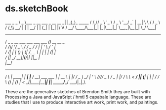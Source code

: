 ds.sketchBook
=============
<div style="width:100%; float:left">
   ___                          _   _               
  / _ \___ _ __   ___ _ __ __ _| |_(_)_   _____     
 / /_\/ _ \ '_ \ / _ \ '__/ _` | __| \ \ / / _ \    
/ /_\\  __/ | | |  __/ | | (_| | |_| |\ V /  __/    
\____/\___|_| |_|\___|_|  \__,_|\__|_| \_/ \___|    
                                                    
   ___                             _                
  / _ \_ __ ___   ___ ___  ___ ___(_)_ __   __ _    
 / /_)/ '__/ _ \ / __/ _ \/ __/ __| | '_ \ / _` |   
/ ___/| | | (_) | (_|  __/\__ \__ \ | | | | (_| |   
\/    |_|  \___/ \___\___||___/___/_|_| |_|\__, |   
                                           |___/    
 __ _        _       _         ___             _    
/ _\ | _____| |_ ___| |__     / __\ ___   ___ | | __
\ \| |/ / _ \ __/ __| '_ \   /__\/// _ \ / _ \| |/ /
_\ \   <  __/ || (__| | | | / \/  \ (_) | (_) |   < 
\__/_|\_\___|\__\___|_| |_| \_____/\___/ \___/|_|\_\
</div>


<div style="width:100%; float:left">
These are the generative sketches of Brendon Smith they are built with Processing a Java and JavaSript / hmtl 5 capabale language.  These are studies that I use to produce interactive art work, print work, and paintings.
</div>